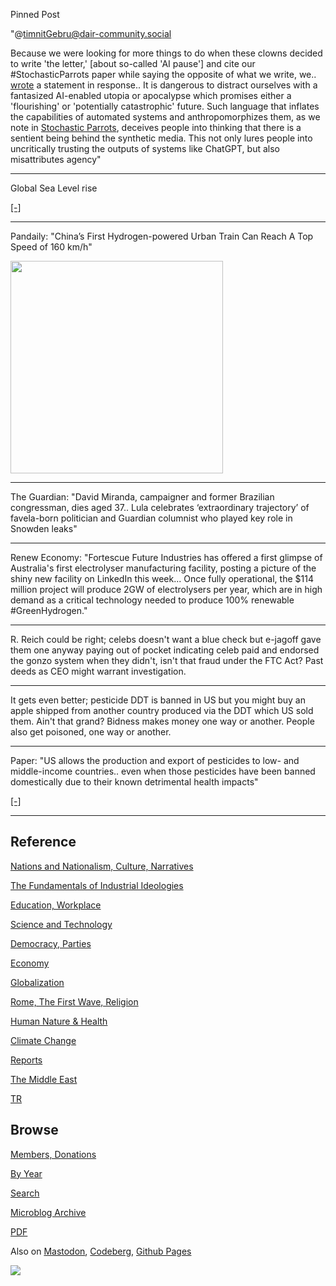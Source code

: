Pinned Post

"@timnitGebru@dair-community.social

Because we were looking for more things to do when these clowns
decided to write 'the letter,' [about so-called 'AI pause'] and cite
our \#StochasticParrots paper while saying the opposite of what we
write, we.. [wrote](https://www.dair-institute.org/blog/letter-statement-March2023)
a statement in response.. It is dangerous to distract ourselves with a fantasized
AI-enabled utopia or apocalypse which promises either a 'flourishing' or
'potentially catastrophic' future. Such language that inflates the capabilities
of automated systems and anthropomorphizes them, as we note in [Stochastic Parrots](https://dl.acm.org/doi/abs/10.1145/3442188.3445922), 
deceives people into thinking that there is a sentient being behind the
synthetic media. This not only lures people into uncritically trusting
the outputs of systems like ChatGPT, but also misattributes agency"

---


Global Sea Level rise

[[-]](https://sealevel.colorado.edu/)

---

Pandaily: "China’s First Hydrogen-powered Urban Train Can Reach A Top
Speed of 160 km/h"

<img width='340' src='https://assets.pandaily.com/uploads/2023/05/%E6%9C%AA%E5%91%BD%E5%90%8D%E7%9A%84%E8%AE%BE%E8%AE%A1-5-1.jpg'/> 

---

The Guardian: "David Miranda, campaigner and former Brazilian
congressman, dies aged 37.. Lula celebrates ‘extraordinary trajectory’
of favela-born politician and Guardian columnist who played key role
in Snowden leaks"

----

Renew Economy: "Fortescue Future Industries has offered a first
glimpse of Australia's first electrolyser manufacturing facility,
posting a picture of the shiny new facility on LinkedIn this week...
Once fully operational, the $114 million project will produce 2GW of
electrolysers per year, which are in high demand as a critical
technology needed to produce 100% renewable \#GreenHydrogen."

---

R. Reich could be right; celebs doesn't want a blue check but e-jagoff
gave them one anyway paying out of pocket indicating celeb paid and
endorsed the gonzo system when they didn't, isn't that fraud under the
FTC Act? Past deeds as CEO might warrant investigation.

---

It gets even better; pesticide DDT is banned in US but you might buy
an apple shipped from another country produced via the DDT which US
sold them. Ain't that grand? Bidness makes money one way or
another. People also get poisoned, one way or another.

---

Paper: "US allows the production and export of pesticides to low- and
middle-income countries.. even when those pesticides have been banned
domestically due to their known detrimental health impacts"

[[-]](https://www.sciencedirect.com/science/article/pii/S2667193X22000722)

---

## Reference

[Nations and Nationalism, Culture, Narratives](0119/2013/02/nations-and-nationalism.html)

[The Fundamentals of Industrial Ideologies](0119/2011/04/fundamentals-of-industrial-ideologies.html)

[Education, Workplace](0119/2017/09/education-workplace.html)

[Science and Technology](0119/2018/09/science-technology.html)

[Democracy, Parties](0119/2016/11/democracy.html)

[Economy](2021/01/economy.html)

[Globalization](0119/2018/09/globalization.html)

[Rome, The First Wave, Religion](0119/2017/12/rome.html)

[Human Nature & Health](2020/07/human-nature.html)

[Climate Change](2022/01/climate.html)

[Reports](2021/01/reports.html)

[The Middle East](0119/2019/07/middleeast.html)

[TR](../tr/index.html)

## Browse

[Members, Donations](2022/08/members.html)

[By Year](years.html)

[Search](search.html)

[Microblog Archive](mbl/index.html)

[PDF](https://drive.google.com/uc?export=view&id=1FSi-1MnqXVq_PVTEXzzflwN8-7h92N_R)

Also on 
[Mastodon](https://masto.ai/@muratk3n),
[Codeberg](https://muratk5n.codeberg.page/en/),
[Github Pages](https://muratk5n.github.io/thirdwave/en/)

<img src='https://drive.google.com/uc?export=view&id=1zsIeciFSvlr-sWB84Tc0mfZ_NYqn9VQx'/> 



